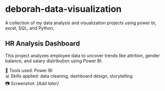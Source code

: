 # deborah-data-visualization
A collection of my data analysis and visualization  projects using power bi, excel, SQL, and Python,
## HR Analysis Dashboard
This project analyzes employee data to uncover trends like attrition, gender balance, and salary distribution using Power BI.

📌 Tools used: Power BI  
📊 Skills applied: data cleaning, dashboard design, storytelling  
📷 Screenshot: _[Add later]_
